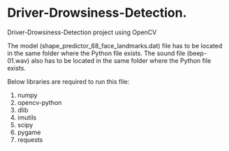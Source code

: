 # Driver-Drowsiness-Detection.
Driver-Drowsiness-Detection project using OpenCV

The model (shape_predictor_68_face_landmarks.dat) file has to be located in the same folder where the Python file exists.
The sound file (beep-01.wav) also has to be located in the same folder where the Python file exists.

Below libraries are required to run this file:
1. numpy
2. opencv-python
3. dlib
4. imutils
5. scipy
6. pygame
7. requests
